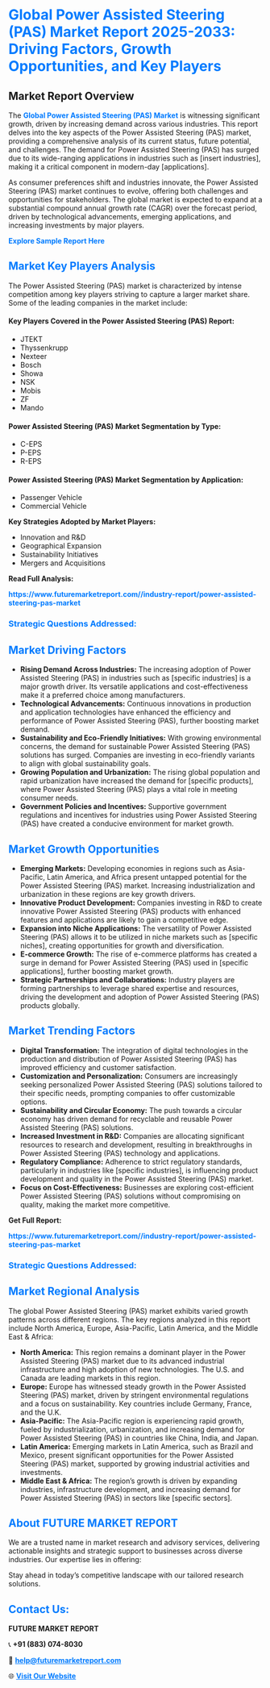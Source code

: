 <h1 style="color: #007BFF;">Global Power Assisted Steering (PAS) Market Report 2025-2033: Driving Factors, Growth Opportunities, and Key Players</h1>

<section id="overview">
<h2>Market Report Overview</h2>
<p>The <a href="https://www.futuremarketreport.com//industry-report/power-assisted-steering-pas-market" style="color: #007BFF; text-decoration: none;"><strong>Global Power Assisted Steering (PAS) Market</strong></a> is witnessing significant growth, driven by increasing demand across various industries. This report delves into the key aspects of the Power Assisted Steering (PAS) market, providing a comprehensive analysis of its current status, future potential, and challenges. The demand for Power Assisted Steering (PAS) has surged due to its wide-ranging applications in industries such as [insert industries], making it a critical component in modern-day [applications].</p>
<p>As consumer preferences shift and industries innovate, the Power Assisted Steering (PAS) market continues to evolve, offering both challenges and opportunities for stakeholders. The global market is expected to expand at a substantial compound annual growth rate (CAGR) over the forecast period, driven by technological advancements, emerging applications, and increasing investments by major players.</p>
</section>

<section id="overview">
<p><a href="https://www.futuremarketreport.com//request-sample/reportId=81797" style="color: #007BFF; text-decoration: none;"><strong>Explore Sample Report Here</strong></a></p>
</section>

<section id="key-players">
<h2 style="color: #007BFF;">Market Key Players Analysis</h2>
<p>The Power Assisted Steering (PAS) market is characterized by intense competition among key players striving to capture a larger market share. Some of the leading companies in the market include:</p>
<h4>Key Players Covered in the Power Assisted Steering (PAS) Report:</h4>
<ul><li>JTEKT</li><li>Thyssenkrupp</li><li>Nexteer</li><li>Bosch</li><li>Showa</li><li>NSK</li><li>Mobis</li><li>ZF</li><li>Mando</li></ul>
<h4>Power Assisted Steering (PAS) Market Segmentation by Type:</h4>
<ul><li>C-EPS</li><li>P-EPS</li><li>R-EPS</li></ul>

<h4>Power Assisted Steering (PAS) Market Segmentation by Application:</h4>
<ul><li>Passenger Vehicle</li><li>Commercial Vehicle</li></ul>
<p><strong>Key Strategies Adopted by Market Players:</strong></p>
<ul>
<li>Innovation and R&D</li>
<li>Geographical Expansion</li>
<li>Sustainability Initiatives</li>
<li>Mergers and Acquisitions</li>
</ul>
</section>

<section>
<p><strong>Read Full Analysis: </strong></p><a href="https://www.futuremarketreport.com//industry-report/power-assisted-steering-pas-market" style="color: #007BFF; text-decoration: none;"><strong>https://www.futuremarketreport.com//industry-report/power-assisted-steering-pas-market</strong></a>
<h3 style="color: #007BFF;">Strategic Questions Addressed:</h3>
</section>

<section id="driving-factors">
<h2 style="color: #007BFF;">Market Driving Factors</h2>
<ul>
<li><strong>Rising Demand Across Industries:</strong> The increasing adoption of Power Assisted Steering (PAS) in industries such as [specific industries] is a major growth driver. Its versatile applications and cost-effectiveness make it a preferred choice among manufacturers.</li>
<li><strong>Technological Advancements:</strong> Continuous innovations in production and application technologies have enhanced the efficiency and performance of Power Assisted Steering (PAS), further boosting market demand.</li>
<li><strong>Sustainability and Eco-Friendly Initiatives:</strong> With growing environmental concerns, the demand for sustainable Power Assisted Steering (PAS) solutions has surged. Companies are investing in eco-friendly variants to align with global sustainability goals.</li>
<li><strong>Growing Population and Urbanization:</strong> The rising global population and rapid urbanization have increased the demand for [specific products], where Power Assisted Steering (PAS) plays a vital role in meeting consumer needs.</li>
<li><strong>Government Policies and Incentives:</strong> Supportive government regulations and incentives for industries using Power Assisted Steering (PAS) have created a conducive environment for market growth.</li>
</ul>
</section>

<section id="growth-opportunities">
<h2 style="color: #007BFF;">Market Growth Opportunities</h2>
<ul>
<li><strong>Emerging Markets:</strong> Developing economies in regions such as Asia-Pacific, Latin America, and Africa present untapped potential for the Power Assisted Steering (PAS) market. Increasing industrialization and urbanization in these regions are key growth drivers.</li>
<li><strong>Innovative Product Development:</strong> Companies investing in R&D to create innovative Power Assisted Steering (PAS) products with enhanced features and applications are likely to gain a competitive edge.</li>
<li><strong>Expansion into Niche Applications:</strong> The versatility of Power Assisted Steering (PAS) allows it to be utilized in niche markets such as [specific niches], creating opportunities for growth and diversification.</li>
<li><strong>E-commerce Growth:</strong> The rise of e-commerce platforms has created a surge in demand for Power Assisted Steering (PAS) used in [specific applications], further boosting market growth.</li>
<li><strong>Strategic Partnerships and Collaborations:</strong> Industry players are forming partnerships to leverage shared expertise and resources, driving the development and adoption of Power Assisted Steering (PAS) products globally.</li>
</ul>
</section>

<section id="trending-factors">
<h2 style="color: #007BFF;">Market Trending Factors</h2>
<ul>
<li><strong>Digital Transformation:</strong> The integration of digital technologies in the production and distribution of Power Assisted Steering (PAS) has improved efficiency and customer satisfaction.</li>
<li><strong>Customization and Personalization:</strong> Consumers are increasingly seeking personalized Power Assisted Steering (PAS) solutions tailored to their specific needs, prompting companies to offer customizable options.</li>
<li><strong>Sustainability and Circular Economy:</strong> The push towards a circular economy has driven demand for recyclable and reusable Power Assisted Steering (PAS) solutions.</li>
<li><strong>Increased Investment in R&D:</strong> Companies are allocating significant resources to research and development, resulting in breakthroughs in Power Assisted Steering (PAS) technology and applications.</li>
<li><strong>Regulatory Compliance:</strong> Adherence to strict regulatory standards, particularly in industries like [specific industries], is influencing product development and quality in the Power Assisted Steering (PAS) market.</li>
<li><strong>Focus on Cost-Effectiveness:</strong> Businesses are exploring cost-efficient Power Assisted Steering (PAS) solutions without compromising on quality, making the market more competitive.</li>
</ul>
</section>

<section>
<p><strong>Get Full Report: </strong></p><a href="https://www.futuremarketreport.com//industry-report/power-assisted-steering-pas-market" style="color: #007BFF; text-decoration: none;"><strong>https://www.futuremarketreport.com//industry-report/power-assisted-steering-pas-market</strong></a>
<h3 style="color: #007BFF;">Strategic Questions Addressed:</h3>
</section>


<section id="regional-analysis">
<h2 style="color: #007BFF;">Market Regional Analysis</h2>
<p>The global Power Assisted Steering (PAS) market exhibits varied growth patterns across different regions. The key regions analyzed in this report include North America, Europe, Asia-Pacific, Latin America, and the Middle East & Africa:</p>
<ul>
<li><strong>North America:</strong> This region remains a dominant player in the Power Assisted Steering (PAS) market due to its advanced industrial infrastructure and high adoption of new technologies. The U.S. and Canada are leading markets in this region.</li>
<li><strong>Europe:</strong> Europe has witnessed steady growth in the Power Assisted Steering (PAS) market, driven by stringent environmental regulations and a focus on sustainability. Key countries include Germany, France, and the U.K.</li>
<li><strong>Asia-Pacific:</strong> The Asia-Pacific region is experiencing rapid growth, fueled by industrialization, urbanization, and increasing demand for Power Assisted Steering (PAS) in countries like China, India, and Japan.</li>
<li><strong>Latin America:</strong> Emerging markets in Latin America, such as Brazil and Mexico, present significant opportunities for the Power Assisted Steering (PAS) market, supported by growing industrial activities and investments.</li>
<li><strong>Middle East & Africa:</strong> The region’s growth is driven by expanding industries, infrastructure development, and increasing demand for Power Assisted Steering (PAS) in sectors like [specific sectors].</li>
</ul>
</section>

<footer>
<h2 style="color: #007BFF;">About FUTURE MARKET REPORT</h2>
<p>We are a trusted name in market research and advisory services, delivering actionable insights and strategic support to businesses across diverse industries. Our expertise lies in offering:</p>

<p>Stay ahead in today’s competitive landscape with our tailored research solutions.</p>

<h2 style="color: #007BFF;">Contact Us:</h2>
<p><strong>FUTURE MARKET REPORT</strong></p>
<p>📞 <strong>+91 (883) 074-8030</strong></p>
<p>📧 <strong><a href="mailto:help@futuremarketreport.com" style="color: #007BFF;">help@futuremarketreport.com</a></strong></p>
<p>🌐 <strong><a href="https://www.futuremarketreport.com/" style="color: #007BFF;">Visit Our Website</a></strong></p>
</footer>